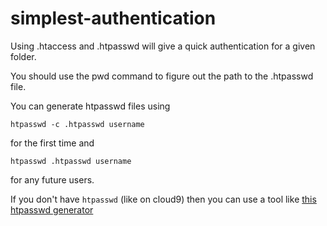 # simplest-authentication

Using .htaccess and .htpasswd will give a quick authentication for a given folder.

You should use the pwd command to figure out the path to the .htpasswd file.

You can generate htpasswd files using 

    htpasswd -c .htpasswd username

for the first time and

    htpasswd .htpasswd username

for any future users.

If you don't have `htpasswd`  (like on cloud9) then you can use a tool like [this htpasswd generator](http://www.htaccesstools.com/htpasswd-generator/)
